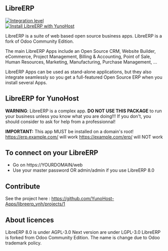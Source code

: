 LibreERP
----
[![Integration level](https://dash.yunohost.org/integration/libreerp.svg)](https://ci-apps.yunohost.org/jenkins/job/libreerp%20%28Community%29/lastBuild/consoleFull)  
[![Install LibreERP with YunoHost](https://install-app.yunohost.org/install-with-yunohost.png)](https://install-app.yunohost.org/?app=libreerp)

LibreERP is a suite of web based open source business apps. LibreERP is a fork of Odoo Community Edition.

The main LibreERP Apps include an Open Source CRM, Website Builder, eCommerce, Project Management, Billing &amp; Accounting, Point of Sale, Human Resources, Marketing, Manufacturing, Purchase Management, ...

LibreERP Apps can be used as stand-alone applications, but they also integrate seamlessly so you get a full-featured Open Source ERP when you install several Apps.

LibreERP for YunoHost
----------------------------
**WARNING**: LibreERP is a complex app. **DO NOT USE THIS PACKAGE** to run your business unless you know what you are doing!!! If you don't, you should consider to ask for help from a professionnal!

**IMPORTANT:** This app MUST be installed on a domain's root!
https://erp.example.com/ will work
https://example.com/erp/ will NOT work

To connect on your LibreERP
-----------
- Go on https://YOURDOMAIN/web
- Use your master password OR admin/admin if you use LibreERP 8.0

Contribute
-----------
See the project here : https://github.com/YunoHost-Apps/libreerp_ynh/projects/1

About licences
-----------
LibreERP 8.0 is under AGPL-3.0
Next version are under LGPL-3.0
LibreERP is forked from Odoo Community Edition. The name is change due to Odoo trademark policy.
